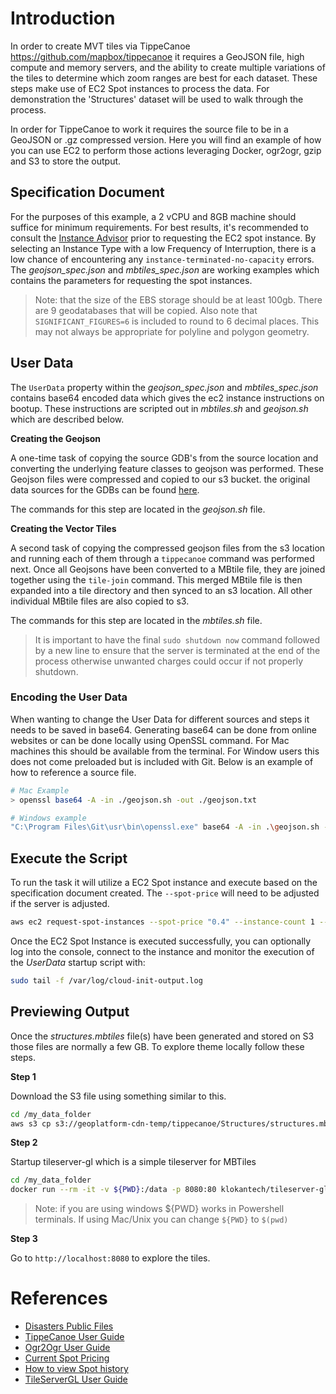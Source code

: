 # Introduction

In order to create MVT tiles via TippeCanoe https://github.com/mapbox/tippecanoe it requires a GeoJSON file, high compute and memory servers, and the ability to create multiple variations of the tiles to determine which zoom ranges are best for each dataset. These steps make use of EC2 Spot instances to process the data. For demonstration the 'Structures' dataset will be used to walk through the process. 

In order for TippeCanoe to work it requires the source file to be in a GeoJSON or .gz compressed version. Here you will find an example of how you can use EC2 to perform those actions leveraging Docker, ogr2ogr, gzip and S3 to store the output.  

## Specification Document

For the purposes of this example, a 2 vCPU and 8GB machine should suffice for minimum requirements. For best results, it's recommended to consult the [Instance Advisor](https://aws.amazon.com/ec2/spot/instance-advisor/) prior to requesting the EC2 spot instance. By selecting an Instance Type with a low Frequency of Interruption, there is a low chance of encountering any `instance-terminated-no-capacity` errors. The *geojson_spec.json* and *mbtiles_spec.json* are working examples which contains the parameters for requesting the spot instances. 

> Note: that the size of the EBS storage should be at least 100gb. There are 9 geodatabases that will be copied.  Also note that `SIGNIFICANT_FIGURES=6` is included to round to 6 decimal places. This may not always be appropriate for polyline and polygon geometry.

## User Data

The `UserData` property within the *geojson_spec.json* and *mbtiles_spec.json* contains base64 encoded data which gives the ec2 instance instructions on bootup. These instructions are scripted out in *mbtiles.sh* and *geojson.sh* which are described below. 


**Creating the Geojson**

A one-time task of copying the source GDB's from the source location and converting the underlying feature classes to geojson was performed. These Geojson files were compressed and copied to our s3 bucket.  the original data sources for the GDBs can be found [here](https://disasters.geoplatform.gov/publicdata/Partners/ORNL/Occupancy_Type/). 

The commands for this step are located in the *geojson.sh* file. 


**Creating the Vector Tiles**

A second task of copying the compressed geojson files from the s3 location and running each of them through a `tippecanoe` command was performed next. Once all Geojsons have been converted to a MBtile file, they are joined together using the `tile-join` command. This merged MBtile file is then expanded into a tile directory and then synced to an s3 location. All other individual MBtile files are also copied to s3. 

The commands for this step are located in the *mbtiles.sh* file. 


> It is important to have the final `sudo shutdown now` command followed by a new line to ensure that the server is terminated at the end of the process otherwise unwanted charges could occur if not properly shutdown.

### Encoding the User Data

When wanting to change the User Data for different sources and steps it needs to be saved in base64. Generating base64 can be done from online websites or can be done locally using OpenSSL command. For Mac machines this should be available from the terminal. For Window users this does not come preloaded but is included with Git. Below is an example of how to reference a source file. 

```bash
# Mac Example
> openssl base64 -A -in ./geojson.sh -out ./geojson.txt

# Windows example
"C:\Program Files\Git\usr\bin\openssl.exe" base64 -A -in .\geojson.sh -out .\geojson.txt
```

## Execute the Script

To run the task it will utilize a EC2 Spot instance and execute based on the specification document created. The `--spot-price` will need to be adjusted if the server is adjusted.

```bash
aws ec2 request-spot-instances --spot-price "0.4" --instance-count 1 --type "one-time" --launch-specification file://geojson_spec.json --profile sit
```

Once the EC2 Spot Instance is executed successfully, you can optionally log into the console, connect to the instance and monitor the execution of the *UserData* startup script with:

```bash
sudo tail -f /var/log/cloud-init-output.log
```

## Previewing Output

Once the *structures.mbtiles* file(s) have been generated and stored on S3 those files are normally a few GB. To explore theme locally follow these steps.

**Step 1**

Download the S3 file using something similar to this.

```bash
cd /my_data_folder
aws s3 cp s3://geoplatform-cdn-temp/tippecanoe/Structures/structures.mbtiles structures.mbtiles --profile sit
```

**Step 2**

Startup tileserver-gl which is a simple tileserver for MBTiles

```bash
cd /my_data_folder
docker run --rm -it -v ${PWD}:/data -p 8080:80 klokantech/tileserver-gl --mbtiles /data/structures.mbtiles
```

> Note: if you are using windows \${PWD} works in Powershell terminals. If using Mac/Unix you can change `${PWD}` to `$(pwd)`

**Step 3**

Go to `http://localhost:8080` to explore the tiles.

# References

- [Disasters Public Files](https://disasters.geoplatform.gov/publicdata/Partners/ORNL/Occupancy_Type/)
- [TippeCanoe User Guide](https://github.com/mapbox/tippecanoe)
- [Ogr2Ogr User Guide](https://gdal.org/programs/ogr2ogr.html)
- [Current Spot Pricing](https://aws.amazon.com/ec2/spot/pricing/)
- [How to view Spot history](https://docs.aws.amazon.com/AWSEC2/latest/UserGuide/using-spot-instances-history.html)
- [TileServerGL User Guide](https://github.com/maptiler/tileserver-gl)
